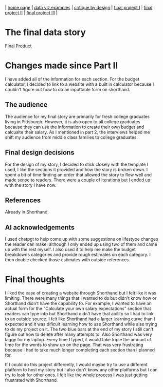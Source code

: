 | [home page](README.md) | [data viz examples](dataviz-examples.md) | [critique by design](critique-by-design.md) | [final project I](final-project-part-one.md) | [final project II](final-project-part-two.md) | [final project III](final-project-part-three.md) |

# The final data story
[Final Product](https://carnegiemellon.shorthandstories.com/telling-stories-with-data-final-project/index.html)


# Changes made since Part II

I have added all of the information for each section. For the budget calculator, I decided to link to a website with a built in calculator because I couldn't figure out how to do an inputtable form on shorthand. 

## The audience

The audience for my final story are primarily for fresh college graduates living in Pittsburgh. However, it is also open to all college graduates because they can use the information to create their own budget and calcualte their salary. As I mentioned in part 2, the interviews helped me shift my audience from middle class families to college graduates. 

## Final design decisions

For the design of my story, I decided to stick closely with the template I used, I like the sections it provided and how the story is broken down. I spent a bit of time finding an order that allowed the story to flow well and made sense to readers. There were a couple of iterations but I ended up with the story I have now.

## References

Already in Shorthand.

## AI acknowledgements

I used chatpgt to help come up with some suggestions on lifestype changes the reader can make, although I only ended up using two of them and came up with the rest myself. I also used it to help me make the budget breakdowns categories and provide rough estimates on each category. I then double checked those estimates with outside references. 

# Final thoughts

I liked the ease of creating a website through Shorthand but I felt like it was limiting. There were many things that I wanted to do but didn't know how or Shorthand didn't have the capability to. For example, I wanted to have an actual form for the "Calculate your own salary expectations" section that readers can type into but Shorthand didn't have that ability so I had to link to an outside source. I felt like Shorthand had a larger learning curve than I expected and it was dificult learning how to use Shorthand while also trying to do my project on it. The two blue bars at the end of my story I still can't figure out how to delete after many attempts to. Also Shorthand was very laggy for my laptop. Every time I typed, it would take triple the amount of time for the words to show up on the page. That was very frustrating because I had to take much longer completing each section than I planned for. 

If I could do this project differently, I would maybe try to use a different platform to host my story but I also don't know any other platforms but I can try to look for other ones. I felt like the whole process I was just getting frustrated with Shorthand. 


